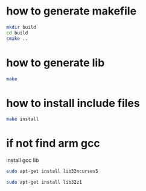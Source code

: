 # how to generate makefile

```bash
mkdir build
cd build
cmake ..
```

# how to generate lib
```bash
make
```

# how to install include files
```bash
make install
```

# if not find arm gcc
install gcc lib
```bash
sudo apt-get install lib32ncurses5

sudo apt-get install lib32z1
```